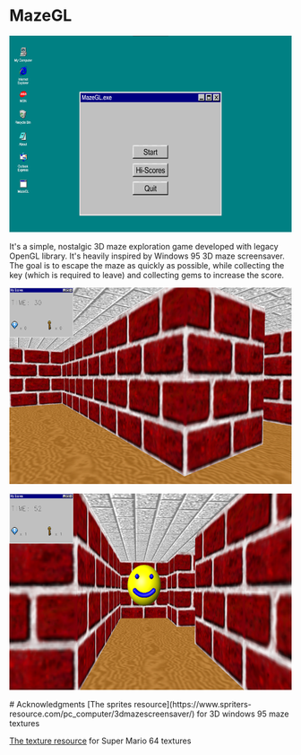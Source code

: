 # MazeGL
<p align="center">
<img src="docs/main.png" alt="description" width="600" height="350">
</p>
It's a simple, nostalgic 3D maze exploration game developed with legacy OpenGL library. It's heavily inspired by Windows 95 3D maze screensaver.
The goal is to escape the maze as quickly as possible, while collecting the key (which is required to leave) and collecting gems to increase the score.

<p align="center">
<img src="docs/sshot2.png" alt="description" width="600" height="350">
</p>

<p align="center">
<img src="docs/sshot3.png" alt="description" width="600" height="350">
</p>
# Acknowledgments
[The sprites resource](https://www.spriters-resource.com/pc_computer/3dmazescreensaver/) for 3D windows 95 maze textures

[The texture resource](https://www.textures-resource.com/nintendo_64/mario64/texture/1194/) for Super Mario 64 textures
